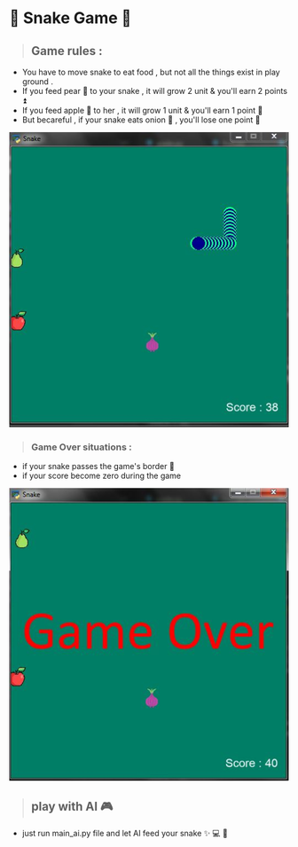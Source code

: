 # :snake:  **Snake Game**  :apple:

> ##  Game rules : 

+ You have to move snake to eat food , but not all the things exist in play ground .
+ If you feed pear :pear: to your snake , it will grow 2 unit & you'll earn 2 points ⏫
+ If you feed apple :apple: to her , it will grow 1 unit & you'll earn 1 point 🔼
+ But becareful , if your snake eats onion 🧅 , you'll lose one point 🔽

![This is an image](https://github.com/kiana-jahanshid/pylearn/blob/master/Assignment_15/pics/g1.JPG)



> ### Game Over situations :
+ if your snake passes the game's border 🔲
+ if your score become zero during the game 

![This is an image](https://github.com/kiana-jahanshid/pylearn/blob/master/Assignment_15/pics/g2_over.JPG)
  
  
  
> ## play with AI 🎮

+ just run main_ai.py file and let AI feed your snake ✨ 💻 🐍
